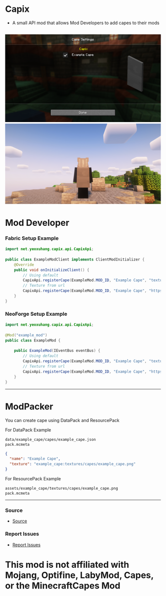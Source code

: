 # Capix
- A small API mod that allows Mod Developers to add capes to their mods

![Config Screen](https://github.com/ChorusTeam/Capix/raw/master/config_screen.png)
![Example Cape](https://github.com/ChorusTeam/Capix/raw/master/cape_example.png)
----
# Mod Developer
### Fabric Setup Example

```java
import net.yeoxuhang.capix.api.CapixApi;

public class ExampleModClient implements ClientModInitializer {
    @Override
    public void onInitializeClient() {
        // Using default
        CapixApi.registerCape(ExampleMod.MOD_ID, "Example Cape", "textures/example_cape.png", "https://raw.githubusercontent.com/ExampleTeam/Example/master/namelist.txt");
        // Texture from url
        CapixApi.registerCape(ExampleMod.MOD_ID, "Example Cape", "https://github.com/ExampleTeam/Example/blob/master/example_cape.png?raw=true", "https://raw.githubusercontent.com/ExampleTeam/Example/master/namelist.txt");
    }
}
```

### NeoForge Setup Example
```java
import net.yeoxuhang.capix.api.CapixApi;

@Mod("example_mod")
public class ExampleMod {

    public ExampleMod(IEventBus eventBus) {
        // Using default
        CapixApi.registerCape(ExampleMod.MOD_ID, "Example Cape", "textures/example_cape.png", "https://raw.githubusercontent.com/ExampleTeam/Example/master/namelist.txt");
        // Texture from url
        CapixApi.registerCape(ExampleMod.MOD_ID, "Example Cape", "https://github.com/ExampleTeam/Example/blob/master/example_cape.png?raw=true", "https://raw.githubusercontent.com/ExampleTeam/Example/master/namelist.txt");
    }
}
```
---
# ModPacker

You can create cape using DataPack and ResourcePack

For DataPack Example
```
data/example_cape/capes/example_cape.json
pack.mcmeta
```
```json
{
  "name": "Example Cape",
  "texture": "example_cape:textures/capes/example_cape.png"
}
```

For ResourcePack Example
```
assets/example_cape/textures/capes/example_cape.png
pack.mcmeta
```

---
### Source
* [Source](https://github.com/ChorusTeam/Capix)

### Report Issues
* [Report Issues](https://github.com/ChorusTeam/Capix/issues)

# This mod is not affiliated with Mojang, Optifine, LabyMod, Capes, or the MinecraftCapes Mod
